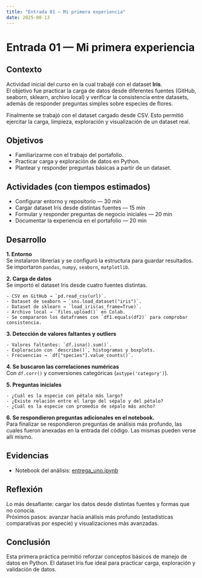 ```yaml
---
title: "Entrada 01 — Mi primera experiencia"
date: 2025-08-13
---
```


# Entrada 01 — Mi primera experiencia

## Contexto
Actividad inicial del curso en la cual trabajé con el dataset **Iris**.  
El objetivo fue practicar la carga de datos desde diferentes fuentes (GitHub, seaborn, sklearn, archivo local) y verificar la consistencia entre datasets, además de responder preguntas simples sobre especies de flores.

Finalmente se trabajó con el dataset cargado desde CSV. Esto permitió ejercitar la carga, limpieza, exploración y visualización de un dataset real.

## Objetivos
- Familiarizarme con el trabajo del portafolio.
- Practicar carga y exploración de datos en Python.
- Plantear y responder preguntas básicas a partir de un dataset.

## Actividades (con tiempos estimados)
- Configurar entorno y repositorio — 30 min  
- Cargar dataset Iris desde distintas fuentes — 15 min  
- Formular y responder preguntas de negocio iniciales — 20 min  
- Documentar la experiencia en el portafolio — 20 min  

## Desarrollo

**1\. Entorno**  
   Se instalaron librerías y se configuró la estructura para guardar resultados. Se importaron `pandas`, `numpy`, `seaborn`, `matplotlib`.  

**2\. Carga de datos**  
   Se importó el dataset Iris desde cuatro fuentes distintas.  

    - CSV en GitHub → `pd.read_csv(url)`.  
    - Dataset de seaborn → `sns.load_dataset("iris")`.  
    - Dataset de sklearn → `load_iris(as_frame=True)`.  
    - Archivo local → `files.upload()` en Colab.  
    - Se compararon los dataframes con `df1.equals(df2)` para comprobar consistencia.  

**3\. Detección de valores faltantes y outliers**  

    - Valores faltantes: `df.isna().sum()`.  
    - Exploración con `describe()`, histogramas y boxplots.  
    - Frecuencias → `df["species"].value_counts()`.  

**4\. Se buscaron las correlaciones numéricas**  
   Con `df.corr()` y conversiones categóricas (`astype('category')`). 

**5\. Preguntas iniciales**  

    - ¿Cuál es la especie con pétalo más largo?  
    - ¿Existe relación entre el largo del sépalo y del pétalo?  
    - ¿Cuál es la especie con promedio de sépalo más ancho?  

**6\. Se respondieron preguntas adicionales en el notebook.**  
   Para finalizar se respondieron preguntas de análisis más profundo, las cuales fueron anexadas en la entrada del código. Las mismas pueden verse allí mismo.

## Evidencias
- Notebook del análisis: [entrega_uno.ipynb](entrega_uno.ipynb)

## Reflexión
Lo más desafiante: cargar los datos desde distintas fuentes y formas que no conocía.  
Próximos pasos: avanzar hacia análisis más profundo (estadísticas comparativas por especie) y visualizaciones más avanzadas.  

## Conclusión
Esta primera práctica permitió reforzar conceptos básicos de manejo de datos en Python. El dataset Iris fue ideal para practicar carga, exploración y validación de datos.  
